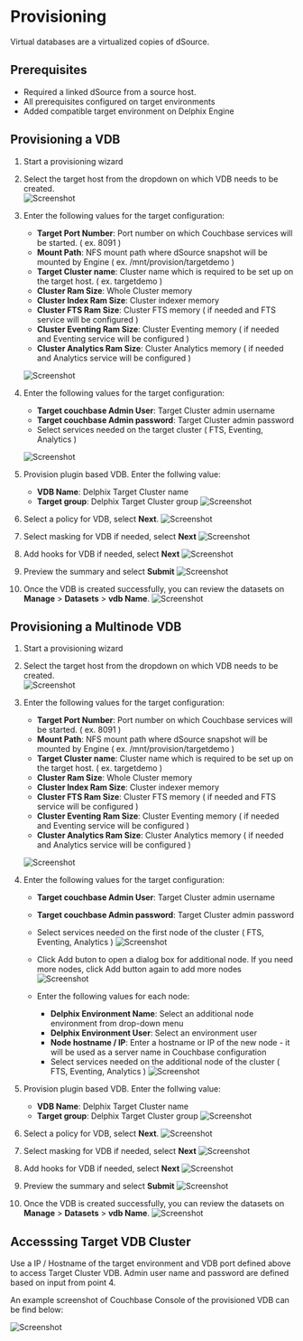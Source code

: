 # Provisioning

Virtual databases are a virtualized copies of dSource. 

## Prerequisites

-   Required a linked dSource from a source host.
-   All prerequisites configured on target environments
-   Added compatible target environment on Delphix Engine 


## Provisioning a VDB

1. Start a provisioning wizard  


2. Select the target host from the dropdown on which VDB needs to be created.  
   ![Screenshot](./image/provision_1.png)

3. Enter the following values for the target configuration:
    - **Target Port Number**: Port number on which Couchbase services will be started. ( ex. 8091 )
    - **Mount Path**: NFS mount path where dSource snapshot will be mounted by Engine ( ex. /mnt/provision/targetdemo )
    - **Target Cluster name**: Cluster name which is required to be set up on the target host. ( ex. targetdemo )
    - **Cluster Ram Size**: Whole Cluster memory
    - **Cluster Index Ram Size**: Cluster indexer memory
    - **Cluster FTS Ram Size**: Cluster FTS memory ( if needed and FTS service will be configured )
    - **Cluster Eventing Ram Size**: Cluster Eventing memory ( if needed and Eventing service will be configured )
    - **Cluster Analytics Ram Size**: Cluster Analytics memory ( if needed and Analytics service will be configured )

    ![Screenshot](./image/provision_2.png)

4. Enter the following values for the target configuration:
    - **Target couchbase Admin User**: Target Cluster admin username 
    - **Target couchbase Admin password**: Target Cluster admin password
    - Select services needed on the target cluster ( FTS, Eventing, Analytics )

    ![Screenshot](./image/provision_3.png)

5. Provision plugin based VDB. Enter the follwing value:
    - **VDB Name**: Delphix Target Cluster name
    - **Target group**: Delphix Target Cluster group
    ![Screenshot](./image/provision_4.png)

5. Select a policy for VDB, select **Next**.
    ![Screenshot](./image/provision_5.png)

6. Select masking for VDB if needed, select **Next**
    ![Screenshot](./image/provision_6.png)

7. Add hooks for VDB if needed, select **Next**
   ![Screenshot](./image/provision_7.png)

8. Preview the summary and select **Submit**
   ![Screenshot](./image/provision_8.png)

9. Once the VDB is created successfully, you can review the datasets on **Manage** > **Datasets** > **vdb Name**.
   ![Screenshot](./image/provision_9.png)


## Provisioning a Multinode VDB

1. Start a provisioning wizard  


2. Select the target host from the dropdown on which VDB needs to be created.  
   ![Screenshot](./image/provision_1.png)

3. Enter the following values for the target configuration:
    - **Target Port Number**: Port number on which Couchbase services will be started. ( ex. 8091 )
    - **Mount Path**: NFS mount path where dSource snapshot will be mounted by Engine ( ex. /mnt/provision/targetdemo )
    - **Target Cluster name**: Cluster name which is required to be set up on the target host. ( ex. targetdemo )
    - **Cluster Ram Size**: Whole Cluster memory
    - **Cluster Index Ram Size**: Cluster indexer memory
    - **Cluster FTS Ram Size**: Cluster FTS memory ( if needed and FTS service will be configured )
    - **Cluster Eventing Ram Size**: Cluster Eventing memory ( if needed and Eventing service will be configured )
    - **Cluster Analytics Ram Size**: Cluster Analytics memory ( if needed and Analytics service will be configured )

    ![Screenshot](./image/provision_2.png)

4. Enter the following values for the target configuration:
    - **Target couchbase Admin User**: Target Cluster admin username 
    - **Target couchbase Admin password**: Target Cluster admin password
    - Select services needed on the first node of the cluster ( FTS, Eventing, Analytics )
    ![Screenshot](./image/provision_3.png)
    - Click Add buton to open a dialog box for additional node. If you need more nodes, click Add button again to add more nodes
    ![Screenshot](./image/provision_3_mt1.png)

    - Enter the following values for each node:
        - **Delphix Environment Name**: Select an additional node environment from drop-down menu
        - **Delphix Environment User**: Select an environment user 
        - **Node hostname / IP**: Enter a hostname or IP of the new node - it will be used as a server name in Couchbase configuration
        - Select services needed on the additional node of the cluster ( FTS, Eventing, Analytics )
        ![Screenshot](./image/provision_3_mt2.png)

5. Provision plugin based VDB. Enter the follwing value:
    - **VDB Name**: Delphix Target Cluster name
    - **Target group**: Delphix Target Cluster group
    ![Screenshot](./image/provision_4.png)

5. Select a policy for VDB, select **Next**.
    ![Screenshot](./image/provision_5.png)

6. Select masking for VDB if needed, select **Next**
    ![Screenshot](./image/provision_6.png)

7. Add hooks for VDB if needed, select **Next**
   ![Screenshot](./image/provision_7.png)

8. Preview the summary and select **Submit**
   ![Screenshot](./image/provision_8.png)

9. Once the VDB is created successfully, you can review the datasets on **Manage** > **Datasets** > **vdb Name**.
   ![Screenshot](./image/provision_9.png)


## Accesssing Target VDB Cluster

Use a IP / Hostname of the target environment and VDB port defined above to access Target Cluster VDB.
Admin user name and password are defined based on input from point 4.

An example screenshot of Couchbase Console of the provisioned VDB can be find below:

![Screenshot](./image/couchbase_target.png)
